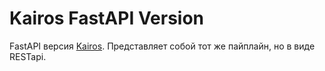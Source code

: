 # Kairos FastAPI Version

FastAPI версия [Kairos](https://github.com/Sashayerty/Kairos). Представляет собой тот же пайплайн, но в виде RESTapi.
